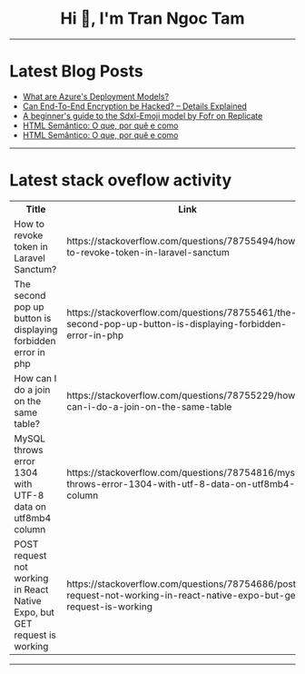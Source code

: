 <h1 align="center">Hi 👋, I'm Tran Ngoc Tam</h1>

---

# Latest Blog Posts 
<!-- BLOG-POST-LIST:START -->
- [What are Azure&#39;s Deployment Models?](https://dev.to/1hamzabek/what-are-azures-deployment-models-21if)
- [Can End-To-End Encryption be Hacked? – Details Explained](https://dev.to/clouddefenseai/can-end-to-end-encryption-be-hacked-details-explained-lg4)
- [A beginner&#39;s guide to the Sdxl-Emoji model by Fofr on Replicate](https://dev.to/mikeyoung44/a-beginners-guide-to-the-sdxl-emoji-model-by-fofr-on-replicate-48m2)
- [HTML Semântico: O que, por quê e como](https://dev.to/dougsource/html-semantico-o-que-por-que-e-como-2i33)
- [HTML Semântico: O que, por quê e como](https://dev.to/dougsource/html-semantico-o-que-por-que-e-como-k4k)
<!-- BLOG-POST-LIST:END -->

---

# Latest stack oveflow activity
<table>
  <tr><th>Title</th><th>Link</th></tr>
  <!-- STACKOVERFLOW:START --><tr><td>How to revoke token in Laravel Sanctum?</td><td>https://stackoverflow.com/questions/78755494/how-to-revoke-token-in-laravel-sanctum</td></tr><tr><td>The second pop up button is displaying forbidden error in php</td><td>https://stackoverflow.com/questions/78755461/the-second-pop-up-button-is-displaying-forbidden-error-in-php</td></tr><tr><td>How can I do a join on the same table?</td><td>https://stackoverflow.com/questions/78755229/how-can-i-do-a-join-on-the-same-table</td></tr><tr><td>MySQL throws error 1304 with UTF-8 data on utf8mb4 column</td><td>https://stackoverflow.com/questions/78754816/mysql-throws-error-1304-with-utf-8-data-on-utf8mb4-column</td></tr><tr><td>POST request not working in React Native Expo, but GET request is working</td><td>https://stackoverflow.com/questions/78754686/post-request-not-working-in-react-native-expo-but-get-request-is-working</td></tr><!-- STACKOVERFLOW:END -->
</table>

---


